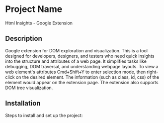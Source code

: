 # Project Name
Html Insights - Google Extension
## Description
Google extension for DOM exploration and visualization. 
This is a tool designed for developers, designers, and testers who need quick insights into the structure and attributes of a web page. 
It simplifies tasks like debugging, DOM traversal, and understanding webpage layouts. 
To view a web element's attributes Cmd+Shift+Y to enter selection mode, then right-click on the desired element. The information (such as class, id, css) of the element would appear on the extension page.
The extension also supports DOM tree visualization. 
## Installation
Steps to install and set up the project:
